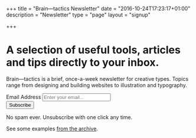 +++
title = "Brain—tactics Newsletter"
date = "2016-10-24T17:23:17+01:00"
description = "Newsletter"
type = "page"
layout = "signup"

+++

<h1>A selection of useful tools, articles and tips directly to your inbox.</h1>

<p>Brain&mdash;tactics is a brief, once-a-week newsletter for creative types. Topics range from designing and building websites to illustration and typography.</p>

<div class="u-marginTop-m"><form action="//harrycresswell.us14.list-manage.com/subscribe/post?u=4e8fba8d0ab4a857159c0104e&amp;id=d6ad2b65ca" method="post" name="mc-embedded-subscribe-form" class="validate" target="_blank" novalidate>
      <label class="u-visually-hidden" for="mce-EMAIL">Email Address</label>
      <input class="c-form c-form__input" name="EMAIL" placeholder="Enter your email..." type="email">
      <input name="LOCATION" value="newsletter landing page" type="hidden" id="mce-LOCATION">
      <div id="mce-responses" class="clear">
        <div class="response" id="mce-error-response" style="display:none"></div>
        <div class="response" id="mce-success-response" style="display:none"></div>
      </div>
      <!-- real people should not fill this in and expect good things - do not remove this or risk form bot signups-->
      <div style="position: absolute; left: -5000px;" aria-hidden="true">
        <input type="text" name="b_4e8fba8d0ab4a857159c0104e_d6ad2b65ca" tabindex="-1" value="">
      </div>
      <div class="c-newsletter__form-button">
        <input class="c-button c-button--primary" name="subscribe" type="submit" value="Subscribe">
      </div>
</form>
</div>


<p class="u-h5">No spam ever. Unsubscribe with one click any time.</a>

<p class="u-marginTop-m">See some examples <a href="http://us14.campaign-archive1.com/home/?u=4e8fba8d0ab4a857159c0104e&id=d6ad2b65ca">from the archive</a>.</p>
